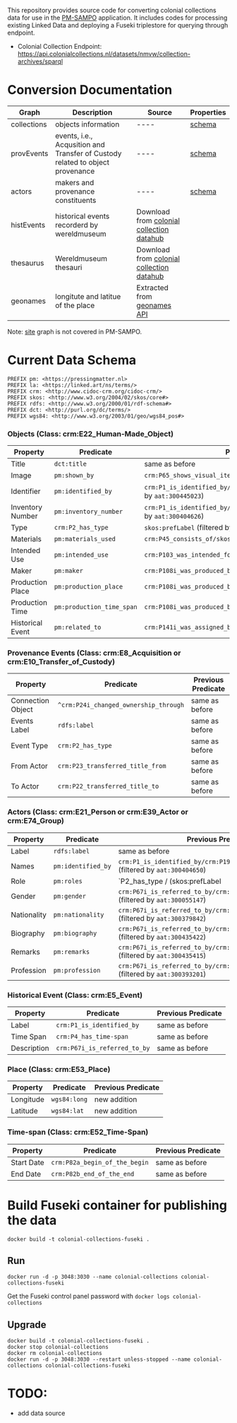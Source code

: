 This repository provides source code for converting colonial collections data for use in the [PM-SAMPO](https://pmsampo.demo.seco.cs.aalto.fi/en/) application. It includes codes for processing existing Linked Data and deploying a Fuseki triplestore for querying through endpoint.

- Colonial Collection Endpoint: https://api.colonialcollections.nl/datasets/nmvw/collection-archives/sparql


# Conversion Documentation

|Graph | Description |Source| Properties
|----- | --- |----| ---|
|collections| objects information |----| [schema](schema/collections.md)|
|provEvents| events, i.e., Acqusition and Transfer of Custody related to object provenance| ----| [schema](schema/provEvents.md) |
|actors| makers and provenance constituents |----| [schema](schema/actors.md)|
|histEvents| historical events recorderd by wereldmuseum |Download from [colonial collection datahub](https://data.colonialcollections.nl/nmvw/collection-archives)| |
|thesaurus| Wereldmuseum thesauri |Download from [colonial collection datahub](https://data.colonialcollections.nl/nmvw/collection-archives)| |
|geonames| longitute and latitue of the place |Extracted from [geonames API](http://secure.geonames.org)| |

Note: [site](https://data.colonialcollections.nl/nmvw/graph/sites) graph is not covered in PM-SAMPO.


# Current Data Schema

```SPARQL
PREFIX pm: <https://pressingmatter.nl>  
PREFIX la: <https://linked.art/ns/terms/>  
PREFIX crm: <http://www.cidoc-crm.org/cidoc-crm/>  
PREFIX skos: <http://www.w3.org/2004/02/skos/core#>  
PREFIX rdfs: <http://www.w3.org/2000/01/rdf-schema#>  
PREFIX dct: <http://purl.org/dc/terms/>  
PREFIX wgs84: <http://www.w3.org/2003/01/geo/wgs84_pos#>  
```

### **Objects (Class: crm:E22_Human-Made_Object)**
| **Property**        | **Predicate** | **Previous Predicate** |
|---------------------|--------------|------------------------|
| Title              | `dct:title`   | same as before                    |
| Image              | `pm:shown_by` | `crm:P65_shows_visual_item/la:digitally_shown_by/la:access_point` |
| Identifier         | `pm:identified_by` | `crm:P1_is_identified_by/crm:P190_has_symbolic_content` (filtered by `aat:300445023`) |
| Inventory Number   | `pm:inventory_number` | `crm:P1_is_identified_by/crm:P190_has_symbolic_content` (filtered by `aat:300404626`) |
| Type              | `crm:P2_has_type` | `skos:prefLabel` (filtered by `thesuari term conceptscheme2`) |
| Materials         | `pm:materials_used` | `crm:P45_consists_of/skos:altLabel` |
| Intended Use      | `pm:intended_use` | `crm:P103_was_intended_for/crm:P190_has_symbolic_content` |
| Maker            | `pm:maker` | `crm:P108i_was_produced_by/crm:P14_carried_out_by` |
| Production Place | `pm:production_place` | `crm:P108i_was_produced_by/crm:P7_took_place_at` |
| Production Time  | `pm:production_time_span` | `crm:P108i_was_produced_by/crm:P4_has_time-span` |
| Historical Event | `pm:related_to` | `crm:P141i_was_assigned_by/crm:P141_assigned` |
### **Provenance Events (Class: crm:E8_Acquisition or crm:E10_Transfer_of_Custody)**
| **Property**        | **Predicate** | **Previous Predicate** |
|---------------------|--------------|------------------------|
| Connection Object | `^crm:P24i_changed_ownership_through` | same as before |
| Events Label     | `rdfs:label` | same as before |
| Event Type      | `crm:P2_has_type` | same as before |
| From Actor     | `crm:P23_transferred_title_from` | same as before |
| To Actor       | `crm:P22_transferred_title_to` | same as before |
### **Actors (Class: crm:E21_Person or crm:E39_Actor or crm:E74_Group)**
| **Property**        | **Predicate** | **Previous Predicate** |
|---------------------|--------------|------------------------|
| Label          | `rdfs:label` | same as before |
| Names         | `pm:identified_by` | `crm:P1_is_identified_by/crm:P190_has_symbolic_content` (filtered by `aat:300404650`) |
| Role          | `pm:roles` | `P2_has_type / (skos:prefLabel | rdfs:label)` (filtered by `aat:300404650`) |
| Gender       | `pm:gender` | `crm:P67i_is_referred_to_by/crm:P190_has_symbolic_content` (filtered by `aat:300055147`) |
| Nationality  | `pm:nationality` | `crm:P67i_is_referred_to_by/crm:P190_has_symbolic_content` (filtered by `aat:300379842`) |
| Biography    | `pm:biography` | `crm:P67i_is_referred_to_by/crm:P190_has_symbolic_content` (filtered by `aat:300435422`) |
| Remarks      | `pm:remarks` | `crm:P67i_is_referred_to_by/crm:P190_has_symbolic_content` (filtered by `aat:300435415`) |
| Profession   | `pm:profession` | `crm:P67i_is_referred_to_by/crm:P190_has_symbolic_content` (filtered by `aat:300393201`) |
### **Historical Event (Class: crm:E5_Event)**
| **Property**        | **Predicate** | **Previous Predicate** |
|---------------------|--------------|------------------------|
| Label        | `crm:P1_is_identified_by` | same as before |
| Time Span    | `crm:P4_has_time-span` | same as before |
| Description  | `crm:P67i_is_referred_to_by` | same as before |
### **Place (Class: crm:E53_Place)**
| **Property**        | **Predicate** | **Previous Predicate** |
|---------------------|--------------|------------------------|
| Longitude    | `wgs84:long` | new addition |
| Latitude     | `wgs84:lat` | new addition |
### **Time-span (Class: crm:E52_Time-Span)** 
| **Property**        | **Predicate** | **Previous Predicate** |
|---------------------|--------------|------------------------|
| Start Date   | `crm:P82a_begin_of_the_begin` | same as before |
| End Date     | `crm:P82b_end_of_the_end` | same as before |



# Build Fuseki container for publishing the data

`docker build -t colonial-collections-fuseki .`

## Run

`docker run -d -p 3048:3030 --name colonial-collections colonial-collections-fuseki`

Get the Fuseki control panel password with `docker logs colonial-collections`

## Upgrade

```
docker build -t colonial-collections-fuseki .
docker stop colonial-collections
docker rm colonial-collections
docker run -d -p 3048:3030 --restart unless-stopped --name colonial-collections colonial-collections-fuseki
```

# TODO:
- add data source
